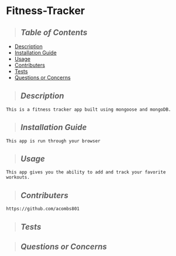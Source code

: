 # Fitness-Tracker


> ## *Table of Contents*
* [Description](#description)
* [Installation Guide](#installation)
* [Usage](#usage)
* [Contributers](#contributing)
* [Tests](#tests)
* [Questions or Concerns](#questions)

> ## *Description*
    This is a fitness tracker app built using mongoose and mongoDB.
> ## *Installation Guide*
    This app is run through your browser
> ## *Usage*
    This app gives you the ability to add and track your favorite workouts.
> ## *Contributers*
    https://github.com/acombs801
> ## *Tests*
    
> ## *Questions or Concerns*
    

